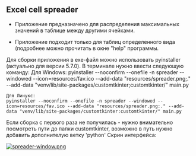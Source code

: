 <h2> Excel cell spreader</h2>

- Приложение предназначено для распределения максимальных значений в таблице между другими ячейками.


- Приложение подходит только для таблиц определенного вида (подробнее можно прочитать в окне "help" программы.



Для сборки приложения в exe-файл можно использовать pyinstaller (актуально для версии 5.7.0).
В терминале нужно ввести следующую команду:
    Для Windows:
    pyinstaller --noconfirm --onefile -n spreader --windowed --icon=resources/fav.ico --add-data "resources/spreader.png;." --add-data "venv/lib/site-packages/customtkinter;customtkinter/" main.py

    Для Линукс:
    pyinstaller --noconfirm --onefile -n spreader --windowed --icon=resources/fav.ico --add-data "resources/spreader.png:." --add-data "venv/lib/site-packages/customtkinter:customtkinter/" main.py

Если сборка с первого раза не получилась - нужно внимательно посмотреть пути до папки customtkinter, возможно в путь нужно добавить дополнителую ветку 'python'
Скрин интерфейса:





[![spreader-window.png](https://i.postimg.cc/N0gHxdvn/spreader-window.png)](https://postimg.cc/SnvRS7sL)
